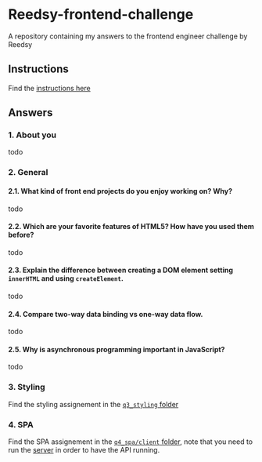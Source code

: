 # Reedsy-frontend-challenge
A repository containing my answers to the frontend engineer challenge by Reedsy

## Instructions
Find the [instructions here](./docs/INSTRUCTIONS.md)

## Answers

### 1. About you
todo

### 2. General

#### 2.1. What kind of front end projects do you enjoy working on? Why?
todo

#### 2.2. Which are your favorite features of HTML5? How have you used them before?
todo

#### 2.3. Explain the difference between creating a DOM element setting `innerHTML` and using `createElement`.
todo

#### 2.4. Compare two-way data binding vs one-way data flow.
todo

#### 2.5. Why is asynchronous programming important in JavaScript?
todo

### 3. Styling
Find the styling assignement in the [`q3_styling` folder](./q3_styling/)

### 4. SPA
Find the SPA assignement in the [`q4_spa/client` folder](./q4_spa/client), note that you need to run the [server](./q4_spa/server) in order to have the API running.

